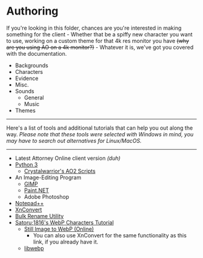 # Authoring
If you're looking in this folder, chances are you're interested in making something for the client - Whether that be a spiffy new character you want to use, working on a custom theme for that 4k res monitor you have ~~(why are you using AO on a 4k monitor?)~~ - Whatever it is, we've got you covered with the documentation.

- Backgrounds
- Characters
 - Evidence
 - Misc.
 - Sounds
	 - General
	 - Music
- Themes

---
Here's a list of tools and additional tutorials that can help you out along the way. *Please note that these tools were selected with Windows in mind, you may have to search out alternatives for Linux/MacOS.*

---
- Latest Attorney Online client version *(duh)*
 - [Python 3](https://www.python.org/downloads/)
	 - [Crystalwarrior's AO2 Scripts](https://github.com/Crystalwarrior/AO2-Scripts/)
 - An Image-Editing Program
	 - [GIMP](https://www.gimp.org/downloads/)
	 - [Paint.NET](https://www.getpaint.net/download.html)
	 - Adobe Photoshop
- [Notepad++](https://notepad-plus-plus.org/downloads/)
- [XnConvert](https://www.xnview.com/en/xnconvert/)
- [Bulk Rename Utility](https://www.bulkrenameutility.co.uk/Download.php)
- [Satoru;1816's WebP Characters Tutorial](https://docs.google.com/document/d/1onNBhWnZkDZvzgXmJehpap4kYsKHNJNHWZ16-L2-N1Q/edit)
	- [Still Image to WebP (Online)](https://nsspot.herokuapp.com/imagetowebp/#)
		- You can also use XnConvert for the same functionality as this link, if you already have it.
	- [libwebp](https://developers.google.com/speed/webp/download)